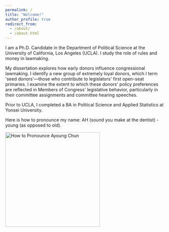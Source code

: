 ```yaml
---
permalink: /
title: "Welcome!"
author_profile: true
redirect_from: 
  - /about/
  - /about.html
---
```


I am a Ph.D. Candidate in the Department of Political Science at the University of California, Los Angeles (UCLA). I study the role of rules and money in lawmaking. 

My dissertation explores how early donors influence congressional lawmaking. I identify a new group of extremely loyal donors, which I term 'seed donors'—those who contribute to legislators' first open-seat primaries. I examine the extent to which these donors' policy preferences are reflected in Members of Congress' legislative behavior, particularly in their committee assignments and committee hearing speeches.

Prior to UCLA, I completed a BA in Political Science and Applied Statistics at Yonsei University. 

Here is how to pronounce my name: AH (sound you make at the dentist) - young (as opposed to old).

<img src="https://ayoungchun.github.io/images/sayname.jpg" alt="How to Pronounce Ayoung Chun" width="300"/>
